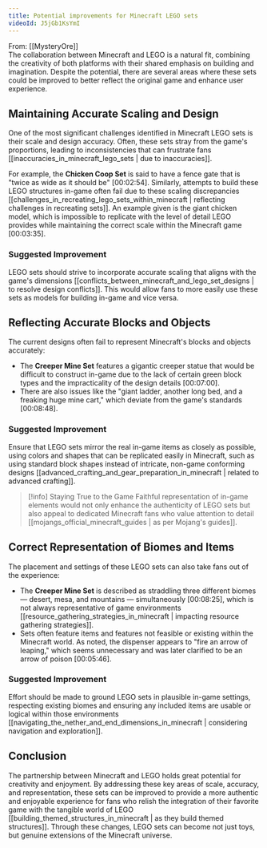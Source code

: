 ```yaml
---
title: Potential improvements for Minecraft LEGO sets
videoId: J5jGb1KsYmI
---
```


From: [[MysteryOre]] <br/> 
The collaboration between Minecraft and LEGO is a natural fit, combining the creativity of both platforms with their shared emphasis on building and imagination. Despite the potential, there are several areas where these sets could be improved to better reflect the original game and enhance user experience.

## Maintaining Accurate Scaling and Design

One of the most significant challenges identified in Minecraft LEGO sets is their scale and design accuracy. Often, these sets stray from the game's proportions, leading to inconsistencies that can frustrate fans [[inaccuracies_in_minecraft_lego_sets | due to inaccuracies]].

For example, the **Chicken Coop Set** is said to have a fence gate that is "twice as wide as it should be" <a class="yt-timestamp" data-t="00:02:54">[00:02:54]</a>. Similarly, attempts to build these LEGO structures in-game often fail due to these scaling discrepancies [[challenges_in_recreating_lego_sets_within_minecraft | reflecting challenges in recreating sets]]. An example given is the giant chicken model, which is impossible to replicate with the level of detail LEGO provides while maintaining the correct scale within the Minecraft game <a class="yt-timestamp" data-t="00:03:35">[00:03:35]</a>.

### Suggested Improvement
LEGO sets should strive to incorporate accurate scaling that aligns with the game's dimensions [[conflicts_between_minecraft_and_lego_set_designs | to resolve design conflicts]]. This would allow fans to more easily use these sets as models for building in-game and vice versa.

## Reflecting Accurate Blocks and Objects

The current designs often fail to represent Minecraft's blocks and objects accurately:

- The **Creeper Mine Set** features a gigantic creeper statue that would be difficult to construct in-game due to the lack of certain green block types and the impracticality of the design details <a class="yt-timestamp" data-t="00:07:00">[00:07:00]</a>.
- There are also issues like the "giant ladder, another long bed, and a freaking huge mine cart," which deviate from the game's standards <a class="yt-timestamp" data-t="00:08:48">[00:08:48]</a>.

### Suggested Improvement
Ensure that LEGO sets mirror the real in-game items as closely as possible, using colors and shapes that can be replicated easily in Minecraft, such as using standard block shapes instead of intricate, non-game conforming designs [[advanced_crafting_and_gear_preparation_in_minecraft | related to advanced crafting]].

> [!info] Staying True to the Game
> Faithful representation of in-game elements would not only enhance the authenticity of LEGO sets but also appeal to dedicated Minecraft fans who value attention to detail [[mojangs_official_minecraft_guides | as per Mojang's guides]].

## Correct Representation of Biomes and Items

The placement and settings of these LEGO sets can also take fans out of the experience:

- The **Creeper Mine Set** is described as straddling three different biomes — desert, mesa, and mountains — simultaneously <a class="yt-timestamp" data-t="00:08:25">[00:08:25]</a>, which is not always representative of game environments [[resource_gathering_strategies_in_minecraft | impacting resource gathering strategies]].
- Sets often feature items and features not feasible or existing within the Minecraft world. As noted, the dispenser appears to "fire an arrow of leaping," which seems unnecessary and was later clarified to be an arrow of poison <a class="yt-timestamp" data-t="00:05:46">[00:05:46]</a>.

### Suggested Improvement
Effort should be made to ground LEGO sets in plausible in-game settings, respecting existing biomes and ensuring any included items are usable or logical within those environments [[navigating_the_nether_and_end_dimensions_in_minecraft | considering navigation and exploration]].

## Conclusion

The partnership between Minecraft and LEGO holds great potential for creativity and enjoyment. By addressing these key areas of scale, accuracy, and representation, these sets can be improved to provide a more authentic and enjoyable experience for fans who relish the integration of their favorite game with the tangible world of LEGO [[building_themed_structures_in_minecraft | as they build themed structures]]. Through these changes, LEGO sets can become not just toys, but genuine extensions of the Minecraft universe.